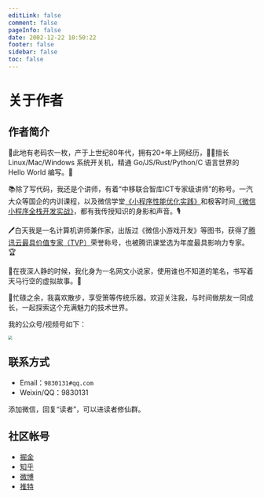 ```yaml
---
editLink: false
comment: false
pageInfo: false
date: 2002-12-22 10:50:22
footer: false
sidebar: false
toc: false
---
```

# 关于作者

<script setup>
import { VPTeamMembers } from 'vitepress/theme'

const members = [
  {
    avatar: 'https://yishulun.com/avatar.png',
    name: 'LIYI',
    title: '计算机讲师、作家，网文小说作者。白天写代码，晚上写梦想。',
    links: [
      { icon: 'github', link: 'https://github.com/rixingyike' },
      { icon: 'twitter', link: 'https://twitter.com/coderliyi' }
    ]
  },
]
</script>

<VPTeamMembers size="small" :members="members" />

## 作者简介

🚀此地有老码农一枚，产于上世纪80年代，拥有20+年上网经历，👨‍💻擅长 Linux/Mac/Windows 系统开关机，精通 Go/JS/Rust/Python/C 语言世界的 Hello World 编写。🎩

📚除了写代码，我还是个讲师，有着“中移联合智库ICT专家级讲师”的称号。一汽大众等国企的内训课程，以及微信学堂[《小程序性能优化实践》](https://developers.weixin.qq.com/community/business/course/000606628dc2e86dc0ddcbb115940d)和极客时间[《微信小程序全栈开发实战》](http://gk.link/a/10AdC)，都有我传授知识的身影和声音。🎙️

🖊️白天我是一名计算机讲师兼作家，出版过《微信小游戏开发》等图书，获得了[腾讯云最具价值专家（TVP）](https://cloud.tencent.com/tvp/124)荣誉称号，也被腾讯课堂选为年度最具影响力专家。🏆

📖在夜深人静的时候，我化身为一名网文小说家，使用谁也不知道的笔名，书写着天马行空的虚拟故事。🌙

🎵忙碌之余，我喜欢散步，享受箫等传统乐器。欢迎关注我，与时间做朋友一同成长，一起探索这个充满魅力的技术世界。

我的公众号/视频号如下：

<img src="https://yishulun.com/yslqrcode.jpg" style="zoom: 50%;" />

## 联系方式

- Email：`9830131#qq.com`
- Weixin/QQ：9830131

添加微信，回复“读者”，可以进读者修仙群。

## 社区帐号

- [掘金](https://juejin.cn/user/2400989124504286)
- [知乎](https://www.zhihu.com/people/liyi2005)
- [微博](https://weibo.com/u/2820420060)
- [推特](https://twitter.com/coderliyi)

<!--
著有《微信小游戏开发》等书，是中移联合智库ICT专家级讲师，腾讯云最具价值专家（TVP），微信学堂《小程序性能优化实践》、极客时间《微信小程序全栈开发实战》课程讲师，中国一汽大众等企业内训讲师。具有 20 年以上互联网软件研发经验，参与研发的音视频直播产品曾在腾讯 QQ 上线，为数千万人使用。同时，他是中国人工智能学会会员，在北京协同创新研究院负责过人工智能课题项目的技术研发，是微信公众号/视频号“艺述论”的作者，博客地址是www.yishulun.com。
-->

<!--
The author of books such as 《WeChat Mini Game Development》, he is a senior lecturer in the ICT Expert Think Tank by China Mobile Communications Federation, a Tencent Cloud Most Valuable Professional (TVP), and a course instructor for 《Mini Program Performance Optimization Practice》 at WeChat University and 《WeChat Mini Program Full Stack Development Practice》 at Geek Time. He is also a corporate trainer for companies like FAW-Volkswagen in China. With over 20 years of experience in internet software development, he has been involved in the development of audio and video live streaming products that were launched on Tencent QQ, serving tens of millions of users. Additionally, he is a member of the Chinese Association for Artificial Intelligence. He has led technical research and development for AI subject projects at the Beijing Collaborative Innovation Research Institute. He is the author of the WeChat public account/video account "艺述论". His blog can be found at www.yishulun.com.
-->
